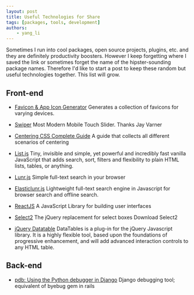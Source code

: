 ```yaml
---
layout: post
title: Useful Technologies for Share
tags: [packages, tools, development]
authors:
    - yang_li
---
```


Sometimes I run into cool packages, open source projects, plugins, etc. and they are definitely productivity boosters. However I keep forgetting where I saved the link or sometimes forget the name of the hipster-sounding package names. Therefore I'd like to start a post to keep these random but useful technologies together. This list will grow.

## Front-end

* [Favicon & App Icon Generator](http://www.favicon-generator.org/)
Generates a collection of favicons for varying devices.

* [Swiper](http://idangero.us/swiper/demos)
Most Modern Mobile Touch Slider. Thanks Jay Varner

* [Centering CSS Complete Guide](https://css-tricks.com/centering-css-complete-guide/)
A guide that collects all different scenarios of centering

* [List.js](http://www.listjs.com/)
Tiny, invisible and simple, yet powerful and incredibly fast vanilla JavaScript that adds search, sort, filters and flexibility to plain HTML lists, tables, or anything.

* [Lunr.js](http://lunrjs.com/)
Simple full-text search in your browser

* [Elasticlunr.js](http://elasticlunr.com/)
Lightweight full-text search engine in Javascript for browser search and offline search.

* [ReactJS](https://facebook.github.io/react/)
A JavaScript Library for building user interfaces

* [Select2](https://select2.github.io/)
The jQuery replacement for select boxes Download Select2

* [jQuery Datatable](https://datatables.net/)
DataTables is a plug-in for the jQuery Javascript library. It is a highly flexible tool, based upon the foundations of progressive enhancement, and will add advanced interaction controls to any HTML table.

## Back-end

* [pdb: Using the Python debugger in Django](https://mike.tig.as/blog/2010/09/14/pdb/)
Django debugging tool; equivalent of byebug gem in rails

